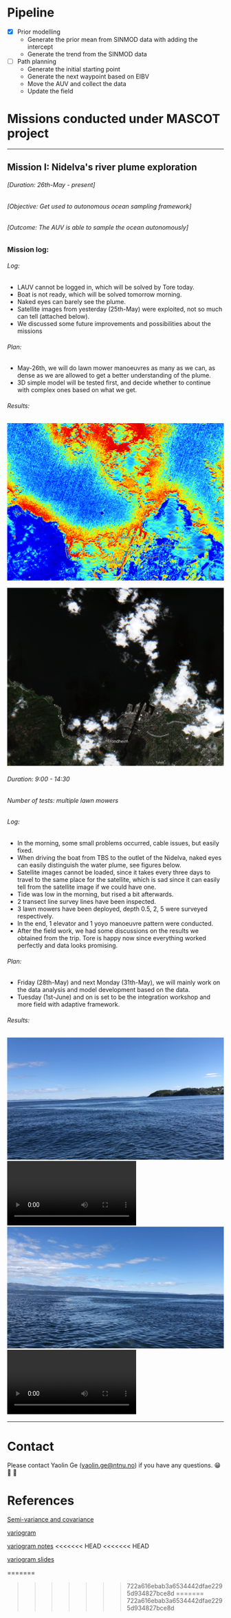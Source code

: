 # Pipeline

- [X] Prior modelling
  - Generate the prior mean from SINMOD data with adding the intercept
  - Generate the trend from the SINMOD data
- [ ] Path planning
  - Generate the initial starting point
  - Generate the next waypoint based on EIBV
  - Move the AUV and collect the data
  - Update the field


# Missions conducted under MASCOT project

---

## Mission I: Nidelva's river plume exploration

###### [Duration: 26th-May - present]
###### [Objective: Get used to autonomous ocean sampling framework]
###### [Outcome: The AUV is able to sample the ocean autonomously]

### Mission log:



<!-- <details> -->
  <!-- <summary>26th-May-2021</summary> -->

###### Log:
- LAUV cannot be logged in, which will be solved by Tore today. 
- Boat is not ready, which will be solved tomorrow morning. 
- Naked eyes can barely see the plume.
- Satellite images from yesterday (25th-May) were exploited, not so much can tell (attached below).
- We discussed some future improvements and possibilities about the missions

###### Plan:
- May-26th, we will do lawn mower manoeuvres as many as we can, as dense as we are allowed to get a better understanding of the plume. 
- 3D simple model will be tested first, and decide whether to continue with complex ones based on what we get. 

###### Results:

![Satellite true image](Nidelva/May26/S01.png "Satellite true image")
<!-- (https://apps.sentinel-hub.com/eo-browser/?zoom=13&lat=63.45481&lng=10.39547&themeId=DEFAULT-THEME&visualizationUrl=https%3A%2F%2Fservices.sentinel-hub.com%2Fogc%2Fwms%2Fbd86bcc0-f318-402b-a145-015f85b9427e&datasetId=S2L2A&fromTime=2021-05-25T00%3A00%3A00.000Z&toTime=2021-05-25T23%3A59%3A59.999Z&layerId=1_TRUE_COLOR) -->


![Satellite moisture image](Nidelva/May26/S02.png "Satellite moisture index image")
<!-- (https://apps.sentinel-hub.com/eo-browser/?zoom=13&lat=63.45481&lng=10.39547&themeId=DEFAULT-THEME&visualizationUrl=https%3A%2F%2Fservices.sentinel-hub.com%2Fogc%2Fwms%2Fbd86bcc0-f318-402b-a145-015f85b9427e&datasetId=S2L2A&fromTime=2021-05-25T00%3A00%3A00.000Z&toTime=2021-05-25T23%3A59%3A59.999Z&layerId=5-MOISTURE-INDEX1) -->

<!-- </details> -->


<!-- <details> -->
  <!-- <summary>27th-May-2021</summary> -->
 
###### Duration: 9:00 - 14:30
###### Number of tests: multiple lawn mowers
###### Log:
- In the morning, some small problems occurred, cable issues, but easily fixed.
- When driving the boat from TBS to the outlet of the Nidelva, naked eyes can easily distinguish the water plume, see figures below.
- Satellite images cannot be loaded, since it takes every three days to travel to the same place for the satellite, which is sad since it can easily tell from the satellite image if we could have one.
- Tide was low in the morning, but rised a bit afterwards.
- 2 transect line survey lines have been inspected.
- 3 lawn mowers have been deployed, depth 0.5, 2, 5 were surveyed respectively.
- In the end, 1 elevator and 1 yoyo manoeuvre pattern were conducted.
- After the field work, we had some discussions on the results we obtained from the trip. Tore is happy now since everything worked perfectly and data looks promising. 

###### Plan:
- Friday (28th-May) and next Monday (31th-May), we will mainly work on the data analysis and model development based on the data. 
- Tuesday (1st-June) and on is set to be the integration workshop and more field with adaptive framework. 

###### Results:
![I1](Nidelva/May27/I1.JPG)
![I2](Nidelva/May27/I2.MOV)
![I3](Nidelva/May27/I3.JPG)
![I4](Nidelva/May27/I4.MOV)
<!-- ![LAUV travelling in the water masses](https://youtu.be/0ngE9tWy0Ms) -->



<!-- </details> -->


---

# Contact

Please contact Yaolin Ge (yaolin.ge@ntnu.no) if you have any questions. 😁 🤔 🤘


# References

[Semi-variance and covariance](https://www.aspexit.com/en/fundamental-assumptions-of-the-variogram-second-order-stationarity-intrinsic-stationarity-what-is-this-all-about/#Intrinsic_stationarity)

[variogram](https://scikit-gstat.readthedocs.io/en/latest/userguide/variogram.html)

[variogram notes](https://gsp.humboldt.edu/olm/R/04_01_Variograms.html)
<<<<<<< HEAD
<<<<<<< HEAD

[variogram slides](https://slideplayer.com/slide/8781466/)

=======
>>>>>>> 722a616ebab3a6534442dfae2295d934827bce8d
=======
>>>>>>> 722a616ebab3a6534442dfae2295d934827bce8d
